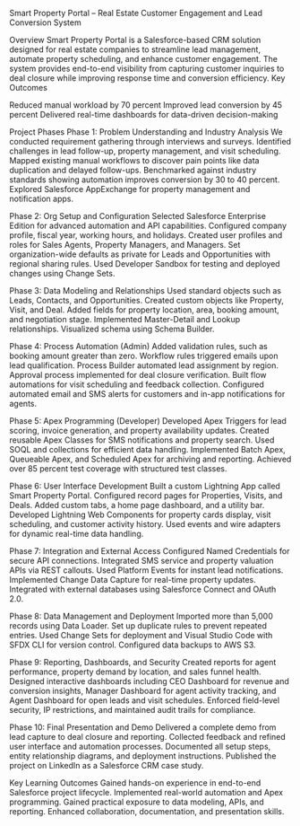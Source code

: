 Smart Property Portal – Real Estate Customer Engagement and Lead Conversion System

Overview
Smart Property Portal is a Salesforce-based CRM solution designed for real estate companies to streamline lead management, automate property scheduling, and enhance customer engagement. The system provides end-to-end visibility from capturing customer inquiries to deal closure while improving response time and conversion efficiency.
Key Outcomes

Reduced manual workload by 70 percent
Improved lead conversion by 45 percent
Delivered real-time dashboards for data-driven decision-making

Project Phases
Phase 1: Problem Understanding and Industry Analysis
We conducted requirement gathering through interviews and surveys. Identified challenges in lead follow-up, property management, and visit scheduling. Mapped existing manual workflows to discover pain points like data duplication and delayed follow-ups. Benchmarked against industry standards showing automation improves conversion by 30 to 40 percent. Explored Salesforce AppExchange for property management and notification apps.

Phase 2: Org Setup and Configuration
Selected Salesforce Enterprise Edition for advanced automation and API capabilities. Configured company profile, fiscal year, working hours, and holidays. Created user profiles and roles for Sales Agents, Property Managers, and Managers. Set organization-wide defaults as private for Leads and Opportunities with regional sharing rules. Used Developer Sandbox for testing and deployed changes using Change Sets.

Phase 3: Data Modeling and Relationships
Used standard objects such as Leads, Contacts, and Opportunities. Created custom objects like Property, Visit, and Deal. Added fields for property location, area, booking amount, and negotiation stage. Implemented Master-Detail and Lookup relationships. Visualized schema using Schema Builder.

Phase 4: Process Automation (Admin)
Added validation rules, such as booking amount greater than zero. Workflow rules triggered emails upon lead qualification. Process Builder automated lead assignment by region. Approval process implemented for deal closure verification. Built flow automations for visit scheduling and feedback collection. Configured automated email and SMS alerts for customers and in-app notifications for agents.

Phase 5: Apex Programming (Developer)
Developed Apex Triggers for lead scoring, invoice generation, and property availability updates. Created reusable Apex Classes for SMS notifications and property search. Used SOQL and collections for efficient data handling. Implemented Batch Apex, Queueable Apex, and Scheduled Apex for archiving and reporting. Achieved over 85 percent test coverage with structured test classes.

Phase 6: User Interface Development
Built a custom Lightning App called Smart Property Portal. Configured record pages for Properties, Visits, and Deals. Added custom tabs, a home page dashboard, and a utility bar. Developed Lightning Web Components for property cards display, visit scheduling, and customer activity history. Used events and wire adapters for dynamic real-time data handling.

Phase 7: Integration and External Access
Configured Named Credentials for secure API connections. Integrated SMS service and property valuation APIs via REST callouts. Used Platform Events for instant lead notifications. Implemented Change Data Capture for real-time property updates. Integrated with external databases using Salesforce Connect and OAuth 2.0.

Phase 8: Data Management and Deployment
Imported more than 5,000 records using Data Loader. Set up duplicate rules to prevent repeated entries. Used Change Sets for deployment and Visual Studio Code with SFDX CLI for version control. Configured data backups to AWS S3.

Phase 9: Reporting, Dashboards, and Security
Created reports for agent performance, property demand by location, and sales funnel health. Designed interactive dashboards including CEO Dashboard for revenue and conversion insights, Manager Dashboard for agent activity tracking, and Agent Dashboard for open leads and visit schedules. Enforced field-level security, IP restrictions, and maintained audit trails for compliance.

Phase 10: Final Presentation and Demo
Delivered a complete demo from lead capture to deal closure and reporting. Collected feedback and refined user interface and automation processes. Documented all setup steps, entity relationship diagrams, and deployment instructions. Published the project on LinkedIn as a Salesforce CRM case study.


Key Learning Outcomes
Gained hands-on experience in end-to-end Salesforce project lifecycle.
Implemented real-world automation and Apex programming.
Gained practical exposure to data modeling, APIs, and reporting.
Enhanced collaboration, documentation, and presentation skills.
